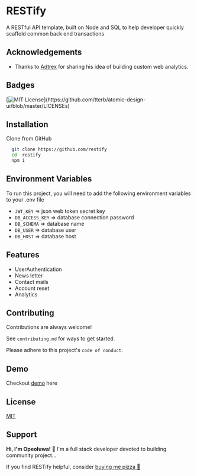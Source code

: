 
# RESTify 

A RESTful API template, built on Node and SQL to help developer quickly scaffold common back end transactions


## Acknowledgements

 - Thanks to [Adtrex](https://github.com/adtrex) for sharing his idea of building custom web analytics.
 

## Badges

[![MIT License](https://img.shields.io/apm/l/atomic-design-ui.svg?)](https://github.com/tterb/atomic-design-ui/blob/master/LICENSEs)



## Installation
Clone from GitHub

```bash
  git clone https://github.com/restify
  cd  restify 
  npm i
```
    
## Environment Variables

To run this project, you will need to add the following environment variables to your .env file

- `JWT_KEY` => json web token secret key
- `DB_ACCESS_KEY` => database connection password
- `DB_SCHEMA` => database name
- `DB_USER` => database user
- `DB_HOST` => database host


## Features

- UserAuthentication
- News letter
- Contact mails
- Account reset
- Analytics


## Contributing

Contributions are always welcome!

See `contributing.md` for ways to get started.

Please adhere to this project's `code of conduct`.


## Demo
Checkout [demo](demo.md) here


## License

[MIT](https://choosealicense.com/licenses/mit/)


## Support
**Hi, I'm Opeoluwa! 👋**
I'm a full stack developer devoted to building community project...


If you find RESTify helpful, consider [buying me pizza 🍕](https://getfidia.com/pay/opeolluwa/open-source)


